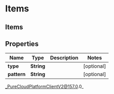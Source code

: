 # Items

## Items

## Properties

|Name | Type | Description | Notes|
|------------ | ------------- | ------------- | -------------|
| **type** | **String** |  | [optional] |
| **pattern** | **String** |  | [optional] |



_PureCloudPlatformClientV2@157.0.0_
